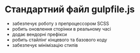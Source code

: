 #  Стандартний файл gulpfile.js 

- забезпечує роботу з препроцессором SCSS
- робить оновлення сторінки в реальному часі
- додає вендорні префікси
- робить стайлінг кінцевого та базового коду
- забезпечує мінімізацію стилів
